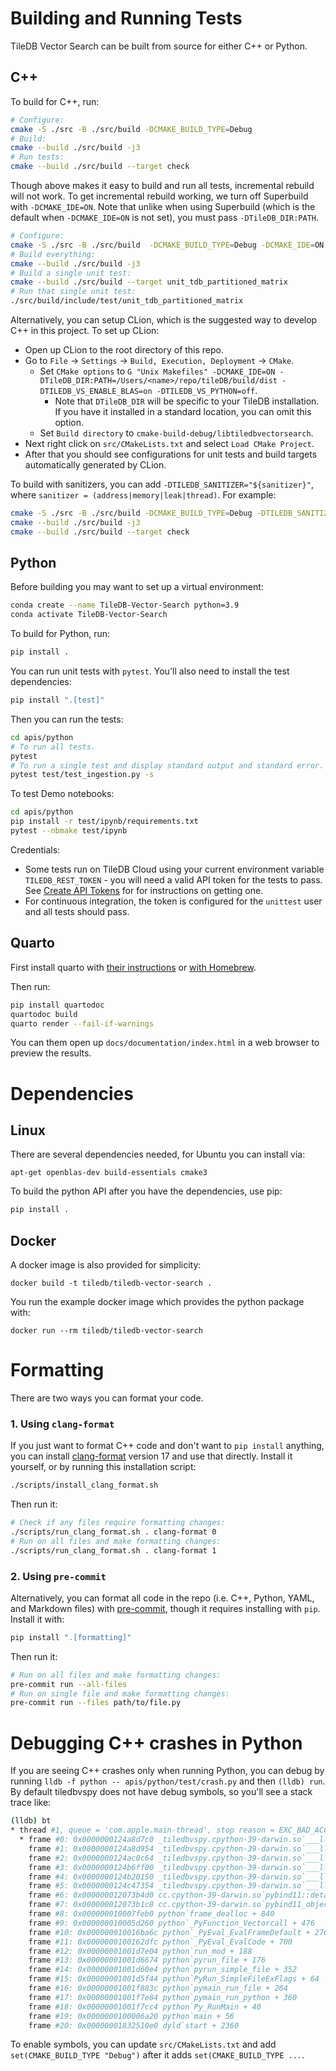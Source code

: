 # Building and Running Tests

TileDB Vector Search can be built from source for either C++ or Python.

## C++

To build for C++, run:

```bash
# Configure:
cmake -S ./src -B ./src/build -DCMAKE_BUILD_TYPE=Debug
# Build:
cmake --build ./src/build -j3
# Run tests:
cmake --build ./src/build --target check
```

Though above makes it easy to build and run all tests, incremental rebuild will not work. To get incremental rebuild working, we turn off Superbuild with `-DCMAKE_IDE=ON`. Note that unlike when using Superbuild (which is the default when `-DCMAKE_IDE=ON` is not set), you must pass `-DTileDB_DIR:PATH`.

```bash
# Configure:
cmake -S ./src -B ./src/build  -DCMAKE_BUILD_TYPE=Debug -DCMAKE_IDE=ON -DTileDB_DIR:PATH=/Users/<name>/repo/tileDB/build/dist
# Build everything:
cmake --build ./src/build -j3
# Build a single unit test:
cmake --build ./src/build --target unit_tdb_partitioned_matrix
# Run that single unit test:
./src/build/include/test/unit_tdb_partitioned_matrix
```

Alternatively, you can setup CLion, which is the suggested way to develop C++ in this project. To set up CLion:

- Open up CLion to the root directory of this repo.
- Go to `File` -> `Settings` -> `Build, Execution, Deployment` -> `CMake`.
  - Set `CMake options` to `G "Unix Makefiles" -DCMAKE_IDE=ON -DTileDB_DIR:PATH=/Users/<name>/repo/tileDB/build/dist -DTILEDB_VS_ENABLE_BLAS=on -DTILEDB_VS_PYTHON=off`.
    - Note that `DTileDB_DIR` will be specific to your TileDB installation. If you have it installed in a standard location, you can omit this option.
  - Set `Build directory` to `cmake-build-debug/libtiledbvectorsearch`.
- Next right click on `src/CMakeLists.txt` and select `Load CMake Project`.
- After that you should see configurations for unit tests and build targets automatically generated by CLion.

To build with sanitizers, you can add `-DTILEDB_SANITIZER="${sanitizer}"`, where `sanitizer = (address|memory|leak|thread)`. For example:

```bash
cmake -S ./src -B ./src/build -DCMAKE_BUILD_TYPE=Debug -DTILEDB_SANITIZER="address"
cmake --build ./src/build -j3
cmake --build ./src/build --target check
```

## Python

Before building you may want to set up a virtual environment:

```bash
conda create --name TileDB-Vector-Search python=3.9
conda activate TileDB-Vector-Search
```

To build for Python, run:

```bash
pip install .
```

You can run unit tests with `pytest`. You'll also need to install the test dependencies:

```bash
pip install ".[test]"
```

Then you can run the tests:

```bash
cd apis/python
# To run all tests.
pytest
# To run a single test and display standard output and standard error.
pytest test/test_ingestion.py -s
```

To test Demo notebooks:

```bash
cd apis/python
pip install -r test/ipynb/requirements.txt
pytest --nbmake test/ipynb
```

Credentials:

- Some tests run on TileDB Cloud using your current environment variable `TILEDB_REST_TOKEN` - you will need a valid API token for the tests to pass. See [Create API Tokens](https://docs.tiledb.com/cloud/how-to/account/create-api-tokens) for for instructions on getting one.
- For continuous integration, the token is configured for the `unittest` user and all tests should pass.

## Quarto

First install quarto with [their instructions](https://quarto.org/docs/get-started) or [with Homebrew](https://formulae.brew.sh/cask/quarto).

Then run:

```bash
pip install quartodoc
quartodoc build
quarto render --fail-if-warnings
```

You can them open up `docs/documentation/index.html` in a web browser to preview the results.

# Dependencies

## Linux

There are several dependencies needed, for Ubuntu you can install via:

```
apt-get openblas-dev build-essentials cmake3
```

To build the python API after you have the dependencies, use pip:

```bash
pip install .
```

## Docker

A docker image is also provided for simplicity:

```
docker build -t tiledb/tiledb-vector-search .
```

You run the example docker image which provides the python package with:

```
docker run --rm tiledb/tiledb-vector-search
```

# Formatting

There are two ways you can format your code.

### 1. Using `clang-format`

If you just want to format C++ code and don't want to `pip install` anything, you can install [clang-format](https://clang.llvm.org/docs/ClangFormat.html) version 17 and use that directly. Install it yourself, or by running this installation script:

```bash
./scripts/install_clang_format.sh
```

Then run it:

```bash
# Check if any files require formatting changes:
./scripts/run_clang_format.sh . clang-format 0
# Run on all files and make formatting changes:
./scripts/run_clang_format.sh . clang-format 1
```

### 2. Using `pre-commit`

Alternatively, you can format all code in the repo (i.e. C++, Python, YAML, and Markdown files) with [pre-commit](https://pre-commit.com/), though it requires installing with `pip`. Install it with:

```bash
pip install ".[formatting]"
```

Then run it:

```bash
# Run on all files and make formatting changes:
pre-commit run --all-files
# Run on single file and make formatting changes:
pre-commit run --files path/to/file.py
```

# Debugging C++ crashes in Python

If you are seeing C++ crashes only when running Python, you can debug by running `lldb -f python -- apis/python/test/crash.py` and then `(lldb) run`. By default tiledbvspy does not have debug symbols, so you'll see a stack trace like:

```bash
(lldb) bt
* thread #1, queue = 'com.apple.main-thread', stop reason = EXC_BAD_ACCESS (code=1, address=0x30001356a8f20)
  * frame #0: 0x0000000124a8d7c0 _tiledbvspy.cpython-39-darwin.so`___lldb_unnamed_symbol832 + 88
    frame #1: 0x0000000124a8d954 _tiledbvspy.cpython-39-darwin.so`___lldb_unnamed_symbol834 + 32
    frame #2: 0x0000000124ac0c64 _tiledbvspy.cpython-39-darwin.so`___lldb_unnamed_symbol1139 + 104
    frame #3: 0x0000000124b6ff00 _tiledbvspy.cpython-39-darwin.so`___lldb_unnamed_symbol2869 + 32
    frame #4: 0x0000000124b20150 _tiledbvspy.cpython-39-darwin.so`___lldb_unnamed_symbol1879 + 52
    frame #5: 0x0000000124c47354 _tiledbvspy.cpython-39-darwin.so`___lldb_unnamed_symbol3648 + 100
    frame #6: 0x000000012073b4d0 cc.cpython-39-darwin.so`pybind11::detail::clear_instance(_object*) + 392
    frame #7: 0x000000012073b1c8 cc.cpython-39-darwin.so`pybind11_object_dealloc + 44
    frame #8: 0x000000010007feb0 python`frame_dealloc + 840
    frame #9: 0x000000010005d260 python`_PyFunction_Vectorcall + 476
    frame #10: 0x000000010016ba6c python`_PyEval_EvalFrameDefault + 27688
    frame #11: 0x0000000100162dfc python`_PyEval_EvalCode + 700
    frame #12: 0x00000001001d7e04 python`run_mod + 188
    frame #13: 0x00000001001d6674 python`pyrun_file + 176
    frame #14: 0x00000001001d60e4 python`pyrun_simple_file + 352
    frame #15: 0x00000001001d5f44 python`PyRun_SimpleFileExFlags + 64
    frame #16: 0x00000001001f883c python`pymain_run_file + 264
    frame #17: 0x00000001001f7e84 python`pymain_run_python + 360
    frame #18: 0x00000001001f7cc4 python`Py_RunMain + 40
    frame #19: 0x0000000100006a20 python`main + 56
    frame #20: 0x00000001832510e0 dyld`start + 2360
```

To enable symbols, you can update `src/CMakeLists.txt` and add `set(CMAKE_BUILD_TYPE "Debug")` after it adds `set(CMAKE_BUILD_TYPE ...`.
